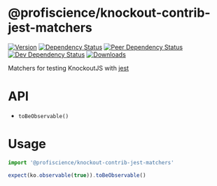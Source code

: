 # @profiscience/knockout-contrib-jest-matchers

[![Version][npm-version-shield]][npm]
[![Dependency Status][david-dm-shield]][david-dm]
[![Peer Dependency Status][david-dm-peer-shield]][david-dm-peer]
[![Dev Dependency Status][david-dm-dev-shield]][david-dm-dev]
[![Downloads][npm-stats-shield]][npm-stats]

Matchers for testing KnockoutJS with [jest][]

# API

- `toBeObservable()`

# Usage

```javascript
import '@profiscience/knockout-contrib-jest-matchers'

expect(ko.observable(true)).toBeObservable()
```

[jest]: https://facebook.github.io/jest/

[david-dm]: https://david-dm.org/Profiscience/knockout-contrib?path=packages/jest-matchers
[david-dm-shield]: https://david-dm.org/Profiscience/knockout-contrib/status.svg?path=packages/jest-matchers

[david-dm-peer]: https://david-dm.org/Profiscience/knockout-contrib?path=packages/jest-matchers&type=peer
[david-dm-peer-shield]: https://david-dm.org/Profiscience/knockout-contrib/peer-status.svg?path=packages/jest-matchers

[david-dm-dev]: https://david-dm.org/Profiscience/knockout-contrib?path=packages/jest-matchers&type=dev
[david-dm-dev-shield]: https://david-dm.org/Profiscience/knockout-contrib/dev-status.svg?path=packages/jest-matchers

[npm]: https://www.npmjs.com/package/@profiscience/knockout-contrib-jest-matchers
[npm-version-shield]: https://img.shields.io/npm/v/@profiscience/knockout-contrib-jest-matchers.svg

[npm-stats]: http://npm-stat.com/charts.html?package=@profiscience/knockout-contrib-jest-matchers&author=&from=&to=
[npm-stats-shield]: https://img.shields.io/npm/dt/@profiscience/knockout-contrib-jest-matchers.svg?maxAge=2592000